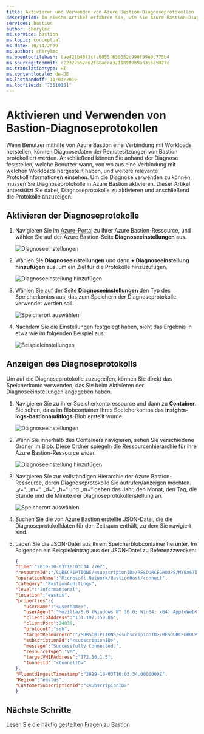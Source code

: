 ```yaml
---
title: Aktivieren und Verwenden von Azure Bastion-Diagnoseprotokollen | Microsoft-Dokumentation
description: In diesem Artikel erfahren Sie, wie Sie Azure Bastion-Diagnoseprotokolle aktivieren und verwenden.
services: bastion
author: cherylmc
ms.service: bastion
ms.topic: conceptual
ms.date: 10/14/2019
ms.author: cherylmc
ms.openlocfilehash: 8ae421b48f3cfa8055f636052c990f99e0c775b4
ms.sourcegitcommit: c22327552d62f88aeaa321189f9b9a631525027c
ms.translationtype: HT
ms.contentlocale: de-DE
ms.lasthandoff: 11/04/2019
ms.locfileid: "73510151"
---
```

# <a name="enable-and-work-with-bastion-diagnostic-logs"></a>Aktivieren und Verwenden von Bastion-Diagnoseprotokollen

Wenn Benutzer mithilfe von Azure Bastion eine Verbindung mit Workloads herstellen, können Diagnosedaten der Remotesitzungen von Bastion protokolliert werden. Anschließend können Sie anhand der Diagnose feststellen, welche Benutzer wann, von wo aus eine Verbindung mit welchen Workloads hergestellt haben, und weitere relevante Protokollinformationen einsehen. Um die Diagnose verwenden zu können, müssen Sie Diagnoseprotokolle in Azure Bastion aktivieren. Dieser Artikel unterstützt Sie dabei, Diagnoseprotokolle zu aktivieren und anschließend die Protokolle anzuzeigen.

## <a name="enable"></a>Aktivieren der Diagnoseprotokolle

1. Navigieren Sie im [Azure-Portal](https://portal.azure.com) zu ihrer Azure Bastion-Ressource, und wählen Sie auf der Azure Bastion-Seite **Diagnoseeinstellungen** aus.

   ![Diagnoseeinstellungen](./media/diagnostic-logs/1diagnostics-settings.png)
2. Wählen Sie **Diagnoseeinstellungen** und dann **+ Diagnoseeinstellung hinzufügen** aus, um ein Ziel für die Protokolle hinzuzufügen.

   ![Diagnoseeinstellung hinzufügen](./media/diagnostic-logs/2add-diagnostic-setting.png)
3. Wählen Sie auf der Seite **Diagnoseeinstellungen** den Typ des Speicherkontos aus, das zum Speichern der Diagnoseprotokolle verwendet werden soll.

   ![Speicherort auswählen](./media/diagnostic-logs/3add-storage-account.png)
4. Nachdem Sie die Einstellungen festgelegt haben, sieht das Ergebnis in etwa wie im folgenden Beispiel aus:

   ![Beispieleinstellungen](./media/diagnostic-logs/4example-settings.png)

## <a name="view"></a>Anzeigen des Diagnoseprotokolls

Um auf die Diagnoseprotokolle zuzugreifen, können Sie direkt das Speicherkonto verwenden, das Sie beim Aktivieren der Diagnoseeinstellungen angegeben haben.

1. Navigieren Sie zu ihrer Speicherkontoressource und dann zu **Container**. Sie sehen, dass im Blobcontainer Ihres Speicherkontos das **insights-logs-bastionauditlogs**-Blob erstellt wurde.

   ![Diagnoseeinstellungen](./media/diagnostic-logs/1-navigate-to-logs.png)
2. Wenn Sie innerhalb des Containers navigieren, sehen Sie verschiedene Ordner im Blob. Diese Ordner spiegeln die Ressourcenhierarchie für ihre Azure Bastion-Ressource wider.

   ![Diagnoseeinstellung hinzufügen](./media/diagnostic-logs/2-resource-h.png)
3. Navigieren Sie zur vollständigen Hierarchie der Azure Bastion-Ressource, deren Diagnoseprotokolle Sie aufrufen/anzeigen möchten. „y=“, „m=“, „d=“, „h=“ und „m=“ geben das Jahr, den Monat, den Tag, die Stunde und die Minute der Diagnoseprotokollerstellung an.

   ![Speicherort auswählen](./media/diagnostic-logs/3-resource-location.png)
4. Suchen Sie die von Azure Bastion erstellte JSON-Datei, die die Diagnoseprotokolldaten für den Zeitraum enthält, zu dem Sie navigiert sind.

5. Laden Sie die JSON-Datei aus Ihrem Speicherblobcontainer herunter. Im Folgenden ein Beispieleintrag aus der JSON-Datei zu Referenzzwecken:

   ```json
   { 
   "time":"2019-10-03T16:03:34.776Z",
   "resourceId":"/SUBSCRIPTIONS/<subscripionID>/RESOURCEGROUPS/MYBASTION/PROVIDERS/MICROSOFT.NETWORK/BASTIONHOSTS/MYBASTION-BASTION",
   "operationName":"Microsoft.Network/BastionHost/connect",
   "category":"BastionAuditLogs",
   "level":"Informational",
   "location":"eastus",
   "properties":{ 
      "userName":"<username>",
      "userAgent":"Mozilla/5.0 (Windows NT 10.0; Win64; x64) AppleWebKit/537.36 (KHTML, like Gecko) Chrome/77.0.3865.90 Safari/537.36",
      "clientIpAddress":"131.107.159.86",
      "clientPort":24039,
      "protocol":"ssh",
      "targetResourceId":"/SUBSCRIPTIONS/<subscripionID>/RESOURCEGROUPS/MYBASTION/PROVIDERS/MICROSOFT.COMPUTE/VIRTUALMACHINES/LINUX-KEY",
      "subscriptionId":"<subscripionID>",
      "message":"Successfully Connected.",
      "resourceType":"VM",
      "targetVMIPAddress":"172.16.1.5",
      "tunnelId":"<tunnelID>"
   },
   "FluentdIngestTimestamp":"2019-10-03T16:03:34.0000000Z",
   "Region":"eastus",
   "CustomerSubscriptionId":"<subscripionID>"
   }
   ```

## <a name="next-steps"></a>Nächste Schritte

Lesen Sie die [häufig gestellten Fragen zu Bastion](bastion-faq.md).
